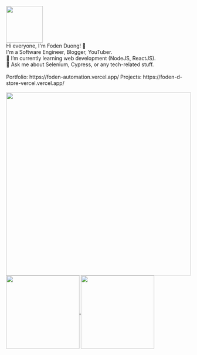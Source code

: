 <div id="header" align="left">
<img src="https://media.giphy.com/media/bGgsc5mWoryfgKBx1u/giphy.gif" width="100"/>
</div>
<div >
Hi everyone, I'm Foden Duong! 👋<br>
I'm a Software Engineer, Blogger, YouTuber.<br>
🌱 I’m currently learning web development (NodeJS, ReactJS).<br>
💬 Ask me about Selenium, Cypress, or any tech-related stuff.
</div>
<br>
Portfolio: https://foden-automation.vercel.app/
Projects: https://foden-d-store-vercel.vercel.app/
<br>
<br>
<img src="https://i.imgur.com/UBnZNPN.jpg" width="100%" height="500px"/>
<a href="https://github.com/duongthanhvinhh/github-readme-stats">
  <img height=200 align="center" src="https://github-readme-stats.vercel.app/api?username=duongthanhvinhh&show_icons=true&theme=blue-green" />
</a>
<a href="https://github.com/duongthanhvinhh/convoychat">
  <img height=200 align="center" src="https://github-readme-stats.vercel.app/api/top-langs?username=duongthanhvinhh&layout=compact&langs_count=8&card_width=320" />
</a>
